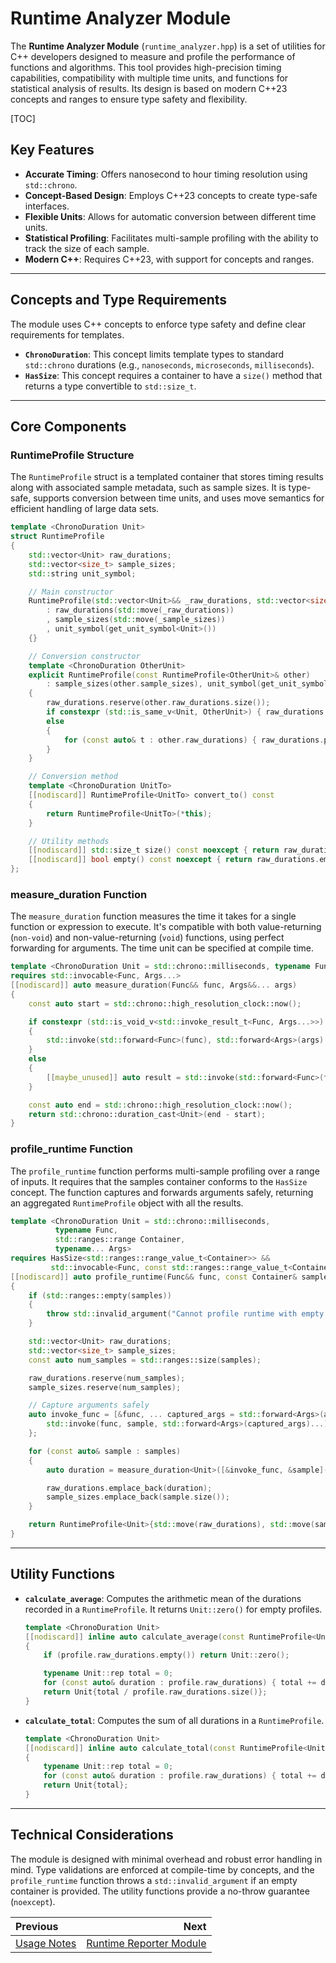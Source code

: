 # Runtime Analyzer Module

The **Runtime Analyzer Module** (`runtime_analyzer.hpp`) is a set of utilities for C++ developers designed to measure and profile the performance of functions and algorithms. This tool provides high-precision timing capabilities, compatibility with multiple time units, and functions for statistical analysis of results. Its design is based on modern C++23 concepts and ranges to ensure type safety and flexibility.

[TOC]

## Key Features

* **Accurate Timing**: Offers nanosecond to hour timing resolution using `std::chrono`.
* **Concept-Based Design**: Employs C++23 concepts to create type-safe interfaces.
* **Flexible Units**: Allows for automatic conversion between different time units.
* **Statistical Profiling**: Facilitates multi-sample profiling with the ability to track the size of each sample.
* **Modern C++**: Requires C++23, with support for concepts and ranges.

-----

## Concepts and Type Requirements

The module uses C++ concepts to enforce type safety and define clear requirements for templates.

* **`ChronoDuration`**: This concept limits template types to standard `std::chrono` durations (e.g., `nanoseconds`, `microseconds`, `milliseconds`).
* **`HasSize`**: This concept requires a container to have a `size()` method that returns a type convertible to `std::size_t`.

-----

## Core Components

### RuntimeProfile Structure

The `RuntimeProfile` struct is a templated container that stores timing results along with associated sample metadata, such as sample sizes. It is type-safe, supports conversion between time units, and uses move semantics for efficient handling of large data sets.

```cpp
template <ChronoDuration Unit>
struct RuntimeProfile
{
    std::vector<Unit> raw_durations;
    std::vector<size_t> sample_sizes;
    std::string unit_symbol;

    // Main constructor
    RuntimeProfile(std::vector<Unit>&& _raw_durations, std::vector<size_t>&& _sample_sizes) noexcept
        : raw_durations(std::move(_raw_durations))
        , sample_sizes(std::move(_sample_sizes))
        , unit_symbol(get_unit_symbol<Unit>())
    {}

    // Conversion constructor
    template <ChronoDuration OtherUnit>
    explicit RuntimeProfile(const RuntimeProfile<OtherUnit>& other)
        : sample_sizes(other.sample_sizes), unit_symbol(get_unit_symbol<Unit>())
    {
        raw_durations.reserve(other.raw_durations.size());
        if constexpr (std::is_same_v<Unit, OtherUnit>) { raw_durations = other.raw_durations; }
        else
        {
            for (const auto& t : other.raw_durations) { raw_durations.push_back(std::chrono::duration_cast<Unit>(t)); }
        }
    }

    // Conversion method
    template <ChronoDuration UnitTo>
    [[nodiscard]] RuntimeProfile<UnitTo> convert_to() const
    {
        return RuntimeProfile<UnitTo>(*this);
    }

    // Utility methods
    [[nodiscard]] std::size_t size() const noexcept { return raw_durations.size(); }
    [[nodiscard]] bool empty() const noexcept { return raw_durations.empty(); }
};
```

### measure_duration Function

The `measure_duration` function measures the time it takes for a single function or expression to execute. It's compatible with both value-returning (`non-void`) and non-value-returning (`void`) functions, using perfect forwarding for arguments. The time unit can be specified at compile time.

```cpp
template <ChronoDuration Unit = std::chrono::milliseconds, typename Func, typename... Args>
requires std::invocable<Func, Args...>
[[nodiscard]] auto measure_duration(Func&& func, Args&&... args)
{
    const auto start = std::chrono::high_resolution_clock::now();

    if constexpr (std::is_void_v<std::invoke_result_t<Func, Args...>>)
    {
        std::invoke(std::forward<Func>(func), std::forward<Args>(args)...);
    }
    else
    {
        [[maybe_unused]] auto result = std::invoke(std::forward<Func>(func), std::forward<Args>(args)...);
    }

    const auto end = std::chrono::high_resolution_clock::now();
    return std::chrono::duration_cast<Unit>(end - start);
}
```

### profile_runtime Function

The `profile_runtime` function performs multi-sample profiling over a range of inputs. It requires that the samples container conforms to the `HasSize` concept. The function captures and forwards arguments safely, returning an aggregated `RuntimeProfile` object with all the results.

```cpp
template <ChronoDuration Unit = std::chrono::milliseconds,
          typename Func,
          std::ranges::range Container,
          typename... Args>
requires HasSize<std::ranges::range_value_t<Container>> &&
         std::invocable<Func, const std::ranges::range_value_t<Container>&, Args...>
[[nodiscard]] auto profile_runtime(Func&& func, const Container& samples, Args&&... args)
{
    if (std::ranges::empty(samples))
    {
        throw std::invalid_argument("Cannot profile runtime with empty samples container");
    }

    std::vector<Unit> raw_durations;
    std::vector<size_t> sample_sizes;
    const auto num_samples = std::ranges::size(samples);

    raw_durations.reserve(num_samples);
    sample_sizes.reserve(num_samples);

    // Capture arguments safely
    auto invoke_func = [&func, ... captured_args = std::forward<Args>(args)](const auto& sample) mutable {
        std::invoke(func, sample, std::forward<Args>(captured_args)...);
    };

    for (const auto& sample : samples)
    {
        auto duration = measure_duration<Unit>([&invoke_func, &sample]() { invoke_func(sample); });

        raw_durations.emplace_back(duration);
        sample_sizes.emplace_back(sample.size());
    }

    return RuntimeProfile<Unit>{std::move(raw_durations), std::move(sample_sizes)};
}
```

-----

## Utility Functions

* **`calculate_average`**: Computes the arithmetic mean of the durations recorded in a `RuntimeProfile`. It returns `Unit::zero()` for empty profiles.

    ```cpp
    template <ChronoDuration Unit>
    [[nodiscard]] inline auto calculate_average(const RuntimeProfile<Unit>& profile) noexcept
    {
        if (profile.raw_durations.empty()) return Unit::zero();

        typename Unit::rep total = 0;
        for (const auto& duration : profile.raw_durations) { total += duration.count(); }
        return Unit{total / profile.raw_durations.size()};
    }
    ```

* **`calculate_total`**: Computes the sum of all durations in a `RuntimeProfile`.

    ```cpp
    template <ChronoDuration Unit>
    [[nodiscard]] inline auto calculate_total(const RuntimeProfile<Unit>& profile) noexcept
    {
        typename Unit::rep total = 0;
        for (const auto& duration : profile.raw_durations) { total += duration.count(); }
        return Unit{total};
    }
    ```

-----

## Technical Considerations

The module is designed with minimal overhead and robust error handling in mind. Type validations are enforced at compile-time by concepts, and the `profile_runtime` function throws a `std::invalid_argument` if an empty container is provided. The utility functions provide a no-throw guarantee (`noexcept`).

<div class="section_buttons">

| Previous                      |                                           Next |
|:------------------------------|-----------------------------------------------:|
| [Usage Notes](usage_notes.md) | [Runtime Reporter Module](runtime_reporter.md) |

</div>
